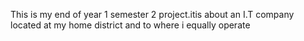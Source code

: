 This is my end of year 1 semester 2 project.itis about an I.T company located at my home district and to where i equally operate
